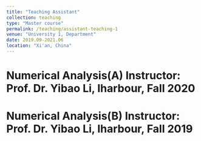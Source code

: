 ```yaml
---
title: "Teaching Assistant"
collection: teaching
type: "Master course"
permalink: /teaching/assistant-teaching-1
venue: "University 1, Department"
date: 2019.09-2021.06
location: "Xi'an, China"
---
```


Numerical Analysis(A)
Instructor: Prof. Dr. Yibao Li, Iharbour, Fall 2020
======

Numerical Analysis(B)
Instructor: Prof. Dr. Yibao Li, Iharbour, Fall 2019
======
